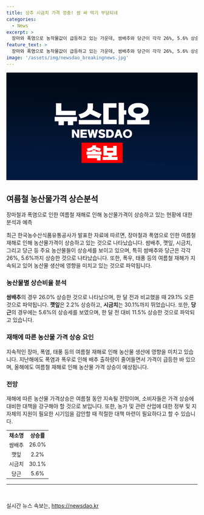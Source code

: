 ```yaml
---
title: 상추 시금치 가격 껑충! 쌈 싸 먹기 부담되네
categories:
  - News
excerpt: >
  장마와 폭염으로 농작물값이 급등하고 있는 가운데, 쌈배추와 당근이 각각 26%, 5.6% 상승한 것으로 나타났다. 이는 장마 뒤 폭염, 태풍 등 여름철 재해에 따른 영향으로 분석되고 있으며, 이러한 상황은 장바구니 물가에 영향을 미칠 것으로 보인다. 2022년에도 유사한 농산물 가격 상승 현상이 예상된다.
feature_text: >
  장마와 폭염으로 농작물값이 급등하고 있는 가운데, 쌈배추와 당근이 각각 26%, 5.6% 상승한 것으로 나타났다. 이는 장마 뒤 폭염, 태풍 등 여름철 재해에 따른 영향으로 분석되고 있으며, 이러한 상황은 장바구니 물가에 영향을 미칠 것으로 보인다. 2022년에도 유사한 농산물 가격 상승 현상이 예상된다.
image: '/assets/img/newsdao_breakingnews.jpg'
---
```


<p><img src="/assets/img/newsdao_breakingnews.jpg" alt="cryptoinkorea 속보" /></p>

<h2 data-ke-size="size26">여름철 농산물가격 상슨분석</h2>

<p data-ke-size="size16">장마철과 폭염으로 인한 여름철 재해로 인해 농산물가격이 상승하고 있는 현황에 대한 분석과 예측</p>

<p data-ke-size="size16">최근 한국농수산식품유통공사가 발표한 자료에 따르면, 장마철과 폭염으로 인한 여름철 재해로 인해 농산물가격이 상승하고 있는 것으로 나타났습니다. 쌈배추, 깻잎, 시금치, 그리고 당근 등 주요 농산물들이 상승세를 보이고 있으며, 특히 쌈배추와 당근은 각각 26%, 5.6%까지 상승한 것으로 나타났습니다. 또한, 폭우, 태풍 등의 여름철 재해가 지속되고 있어 농산물 생산에 영향을 미치고 있는 것으로 파악됩니다.</p>

<h3 data-ke-size="size24"><b>농산물별 상슨비율 분석</b></h3>

<p data-ke-size="size16"><b>쌈배추</b>의 경우 26.0% 상승한 것으로 나타났으며, 한 달 전과 비교했을 때 29.1% 오른 것으로 파악됩니다. <b>깻잎</b>은 2.2% 상승하고, <b>시금치</b>는 30.1%까지 뛰었습니다. 또한, <b>당근</b>의 경우에는 5.6%의 상승세를 보였으며, 한 달 전 대비 11.5% 상승한 것으로 파악되고 있습니다.</p>

<h3 data-ke-size="size24"><b>재해에 따른 농산물 가격 상승 요인</b></h3>

<p data-ke-size="size16">지속적인 장마, 폭염, 태풍 등의 여름철 재해로 인해 농산물 생산에 영향을 미치고 있습니다. 지난해에도 폭염과 폭우로 인해 배추 출하량이 줄어들면서 가격이 급등한 바 있으며, 올해에도 여름철 재해로 인해 농산물 가격 상승이 예상됩니다.</p>

<h3 data-ke-size="size24"><b>전망</b></h3>

<p data-ke-size="size16">재해에 따른 농산물 가격상승은 여름철 동안 지속될 전망이며, 소비자들은 가격 상승에 대비한 대책을 강구해야 할 것으로 보입니다. 또한, 농가 및 관련 산업에 대한 정부 및 지자체의 지원이 필요한 시기임을 감안할 때 적절한 대책 마련이 필요하다고 할 수 있습니다.</p>

<table>
    <tr>
        <td style="text-align: center; height: 17px;"><b>채소명</b></td>
        <td style="text-align: center; height: 17px;"><b>상승률</b></td>
    </tr>
    <tr>
        <td style="text-align: center; height: 17px;">쌈배추</td>
        <td style="text-align: center; height: 17px;">26.0%</td>
    </tr>
    <tr>
        <td style="text-align: center; height: 17px;">깻잎</td>
        <td style="text-align: center; height: 17px;">2.2%</td>
    </tr>
    <tr>
        <td style="text-align: center; height: 17px;">시금치</td>
        <td style="text-align: center; height: 17px;">30.1%</td>
    </tr>
    <tr>
        <td style="text-align: center; height: 17px;">당근</td>
        <td style="text-align: center; height: 17px;">5.6%</td>
    </tr>
</table>

<hr>

<p data-ke-size="size16">&nbsp;</p>
실시간 뉴스 속보는, <a href="https://newsdao.kr" rel="dofollow">https://newsdao.kr</a>


